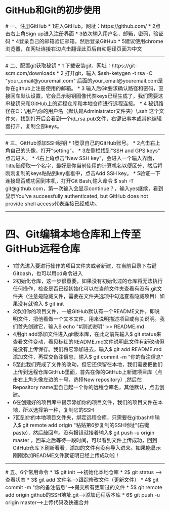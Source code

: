 GitHub和Git的初步使用
=======
<font size="3">
# 一、注册GitHub
* 1进入GitHub，网址：https://github.com/
* 2点击右上角Sign up进入注册界面
* 3依次输入用户名，邮箱，密码，验证码
* 4登录自己的邮箱验证邮箱，然后登录GitHub
* 5建议使用chrome浏览器，在网址连接右边点击翻译此页后自动翻译页面为中文
</font><br /> 

---

<font size="3">
# 二、配置git获取秘钥
* 1 下载安装git，网址：https://git-scm.com/downloads
* 2 打开git，输入 $ssh-ketygen -t rsa -C "your_email@youremail.com" 
后面的your_email@youremail.com是你在github上注册使用的邮箱。
* 3 输入后Git要求确认路径和密码，直接回车默认设置，它会显示秘钥图像代表keys已经生成了，我们需要这串秘钥来和GitHub上的远程仓库和本地仓库进行远程连接。
* 4 秘钥路径在C：\用户\你的用户名（默认是Administrator文件夹）\.ssh 这个文件夹，找到打开后会看到一个id_rsa.pub文件，右键记事本或其他编辑器打开，复制全部keys。
</font><br /> 

---

<font size="3">
# 三、GitHub添加SSH秘钥
* 1登录自己的GitHub账号。
* 2点击右上角自己的头像，打开"setting"。
* 3左侧栏找到"SSH and GPS keys" 点击进入。
* 4右上角点击"New SSH key"，会进入一个输入界面，Title随便取一个名字，最好是你当前使用的计算机名以便区分，然后将刚刚复制的keys粘贴到key框框中，点击Add SSH key。
* 5验证一下连接是否成功回到本机，打开Git Bash,输入命令
$ ssh -T git@github.com，第一次输入会显示continue？，输入yes继续，看到显示You've successfully authenticated, but GitHub does not provide shell access代表连接已经成功。
</font><br /> 

---
<font size="3">

# 四、Git编辑本地仓库和上传至GitHub远程仓库
* 1首先进入要进行操作的项目文件夹或者新建，在当前目录下右键Gitbash，也可以用cd命令进入
* 2初始化仓库，这一步很重要，如果没有初始化过的仓库将无法执行任何操作，检查是否已经初始化可以在当前文件夹查看有没有.git文件夹（注意是隐藏文件，需要在文件夹选项中勾选查看隐藏项目）如果没有就输入 $ git init
* 3添加你的项目文件，一般GitHub默认有一个README文件，即说明文件，把他看做一个文本文件，用来说明描述项目或有关说明。我们首先创建它，输入$ echo "#测试说明" >> README.md 
* 4用git add添加文件进入git版本库，在此之前先输入$ git status来查看文件变动，看见标红的README.md文件说明此文件有新改动但是没有上传保存。我们将它添加进去，输入$ git add README.md 添加文件，再提交备注信息，输入$ git commit -m "你的备注信息"
* 5至此我们完成了文件的改动，但它还保留在本地，我们需要把他们上传到远程仓库GitHub里面，首先在你的GitHub上新建项目库（点击右上角头像左边的＋号，选择New repository）,然后在Repository name里自己起一个你的远程仓库名，其他默认，点击创建。
* 6在创建好的项目库中提示添加你的项目文件，我们的项目文件在本地，所以选择第一种，复制它的SSH
* 7回到你的本地项目文件夹，绑定远程仓库，只需要在gitbash中输入$ git remote add origin "粘贴第6步复制的SSH地址"(右键paste)，然后敲回车。没有报错就接着输入$ git push -u origin master ，回车之后等待一段时间，可以看到文件上传成功，回到GitHub仓库下刷新看看，添加的文件有没有导入进来。如果能显示刚刚添加README文件就证明已经上传成功啦！
</font><br /> 

---

<font size="3">
# 五、6个常用命令
* 1$ git init    -->初始化本地仓库
* 2$ git status -->查看状态
* 3$ git add 文件名-->跟踪修改文件（更新文件）
* 4$ git commit -m "你的备注信息"-->提交所有更新过的文件
* 5$ git remote add origin github的SSH地址.git-->添加远程版本库
* 6$ git push -u origin master-->上传代码及快速合并
</font><br /> 
